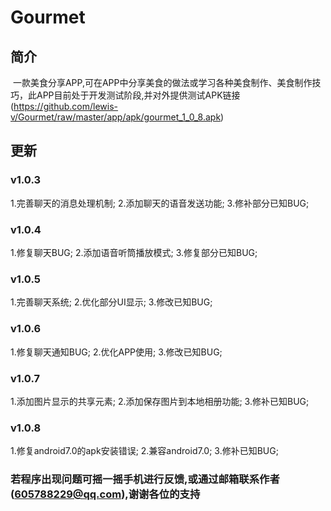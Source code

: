 # Gourmet

## 简介
  一款美食分享APP,可在APP中分享美食的做法或学习各种美食制作、美食制作技巧，此APP目前处于开发测试阶段,并对外提供测试APK链接(https://github.com/lewis-v/Gourmet/raw/master/app/apk/gourmet_1_0_8.apk)

## 更新
### v1.0.3
 1.完善聊天的消息处理机制;
 2.添加聊天的语音发送功能;
 3.修补部分已知BUG;
### v1.0.4
 1.修复聊天BUG;
 2.添加语音听筒播放模式;
 3.修复部分已知BUG;
### v1.0.5
 1.完善聊天系统;
 2.优化部分UI显示;
 3.修改已知BUG;
### v1.0.6
 1.修复聊天通知BUG;
 2.优化APP使用;
 3.修改已知BUG;
### v1.0.7
 1.添加图片显示的共享元素;
 2.添加保存图片到本地相册功能;
 3.修补已知BUG;
### v1.0.8
 1.修复android7.0的apk安装错误;
 2.兼容android7.0;
 3.修补已知BUG;
### 若程序出现问题可摇一摇手机进行反馈,或通过邮箱联系作者(605788229@qq.com),谢谢各位的支持
